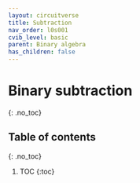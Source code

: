 ```yaml
---
layout: circuitverse
title: Subtraction
nav_order: l0s001
cvib_level: basic
parent: Binary algebra
has_children: false
---
```


# Binary subtraction
{: .no_toc}

## Table of contents
{: .no_toc}

1. TOC
{:toc}
